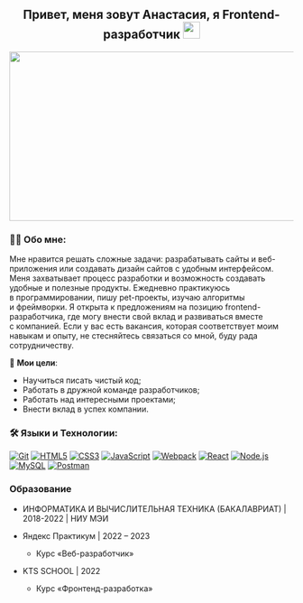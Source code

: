 <h2 align="center">Привет, меня зовут Анастасия, я Frontend-разработчик <img src="https://media.giphy.com/media/WUlplcMpOCEmTGBtBW/giphy.gif" width="30"></h2>
<!-- <p align="center"><a href="https://ia-stepanov.ru/"><img src="https://media.giphy.com/media/dWesBcTLavkZuG35MI/giphy.gif" width="600" height="300"/></a></p> -->
<p align="center"><a href="https://youtu.be/dQw4w9WgXcQ"><img src="https://media.giphy.com/media/dWesBcTLavkZuG35MI/giphy.gif" width="600" height="300"/></a></p>

### 👩‍💻 Обо мне:
Мне нравится решать сложные задачи: разрабатывать сайты и веб-приложения или создавать дизайн сайтов с удобным интерфейсом. 
Меня захватывает процесс разработки и возможность создавать удобные и полезные продукты.
Ежедневно практикуюсь в программировании, пишу pet-проекты, изучаю алгоритмы и фреймворки.
Я открыта к предложениям на позицию frontend-разработчика, где могу внести свой вклад и развиваться вместе с компанией. 
Если у вас есть вакансия, которая соответствует моим навыкам и опыту, не стесняйтесь связаться со мной, буду рада сотрудничеству.

🎯 **Мои цели**:
- Научиться писать чистый код;
- Работать в дружной команде разработчиков;
- Работать над интересными проектами;
- Внести вклад в успех компании.

### 🛠 Языки и Технологии:
[![Git](https://user-images.githubusercontent.com/86494748/128634186-d1b69fc3-322b-4344-89d0-615670eaaa93.png)](https://git-scm.com/)
[![HTML5](https://user-images.githubusercontent.com/86494748/128634189-e6ded326-aeb9-4f8d-8508-f0fcd7f1d891.png)](https://html5book.ru/html-html5/)
[![CSS3](https://user-images.githubusercontent.com/86494748/128634188-71178ce2-89cf-4283-9f5a-87ff5d3b4854.png)](https://html5book.ru/css-css3/)
[![JavaScript](https://user-images.githubusercontent.com/86494748/148681759-aea31033-3b1c-4687-a0e7-e5faeb06bf50.png)](https://262.ecma-international.org/)
[![Webpack](https://user-images.githubusercontent.com/86494748/148681761-05344a41-60b5-4018-a977-90b31df5fcdc.png)](https://webpack.js.org/)
[![React](https://user-images.githubusercontent.com/86494748/148681760-b140d3e8-7e61-4bfd-9266-b1f72523fe32.png)](https://ru.reactjs.org/)
[![Node.js](https://user-images.githubusercontent.com/86494748/158791550-15622b7d-b568-4c49-8bdd-b6732cb2869b.png)](https://nodejs.org/en/)
[![MySQL](https://user-images.githubusercontent.com/86494748/158791546-6d748ca6-1332-4ffd-8ec2-d5c836fc80b1.png)](https://www.mysql.com/)
[![Postman](https://user-images.githubusercontent.com/86494748/158792069-56bb7fa3-5612-494f-82c1-7f30a5b9ba01.png)](https://www.postman.com/)
<!-- [![SASS](https://user-images.githubusercontent.com/86494748/148681944-50f30a5c-1d29-40f8-b711-966ffe977e72.png)](https://sass-scss.ru/) -->
<!-- [![Bootstrap](https://user-images.githubusercontent.com/86494748/148681757-9007e5ce-2d95-4a78-9884-262f1405fbd6.png)](https://getbootstrap.com/) -->
<!-- [![Parcel](https://user-images.githubusercontent.com/86494748/148681946-408f9305-d344-497a-9b30-de59803e4c31.png)](https://parceljs.org/) -->

### Образование    
* ИНФОРМАТИКА И ВЫЧИСЛИТЕЛЬНАЯ ТЕХНИКА (БАКАЛАВРИАТ) | 2018-2022 | НИУ МЭИ

* Яндекс Практикум | 2022 – 2023
    * Курс «Веб-разработчик»

* KTS SCHOOL | 2022
    * Курс «Фронтенд-разработка»
